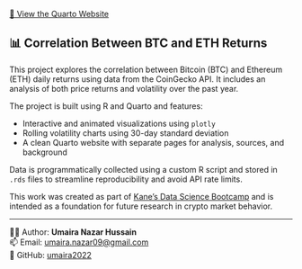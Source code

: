 [🔗 View the Quarto Website](https://umaira2022.github.io/Correlation-b-w-BTC-and-ETH/)

## 📊 Correlation Between BTC and ETH Returns

This project explores the correlation between Bitcoin (BTC) and Ethereum (ETH) daily returns using data from the CoinGecko API. It includes an analysis of both price returns and volatility over the past year.

The project is built using R and Quarto and features:
- Interactive and animated visualizations using `plotly`
- Rolling volatility charts using 30-day standard deviation
- A clean Quarto website with separate pages for analysis, sources, and background

Data is programmatically collected using a custom R script and stored in `.rds` files to streamline reproducibility and avoid API rate limits.

This work was created as part of [Kane’s Data Science Bootcamp](https://bootcamp.davidkane.info/) and is intended as a foundation for future research in crypto market behavior.

---

👩‍💻 Author: **Umaira Nazar Hussain**  
📫 Email: [umaira.nazar09@gmail.com](mailto:umaira.nazar09@gmail.com)  
🔗 GitHub: [umaira2022](https://github.com/umaira2022)

